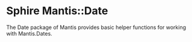 # Sphire Mantis::Date

The Date package of Mantis provides basic helper functions for working with Mantis.Dates.